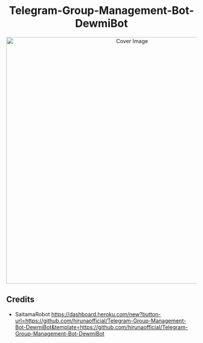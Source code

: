 <h1 align="center">Telegram-Group-Management-Bot-DewmiBot</h3>
<p align="center">
  <a href="https://github.com/hirunaofficial/Telegram-Group-Management-Bot-DewmiBot">
    <img src="https://socialify.git.ci/hirunaofficial/Telegram-Group-Management-Bot-DewmiBot/image?description=1&descriptionEditable=A%20Powerful%20BOT%20to%20Make%20Your%20Groups%20Secured%20and%20Organized%20%F0%9F%8C%B8&forks=1&issues=1&language=1&owner=1&pattern=Floating%20Cogs&pulls=1&stargazers=1&theme=Dark" alt="Cover Image" width="650">
  </a>
</p>

## Credits

- SaitamaRobot
https://dashboard.heroku.com/new?button-url=https://github.com/hirunaofficial/Telegram-Group-Management-Bot-DewmiBot&template=https://github.com/hirunaofficial/Telegram-Group-Management-Bot-DewmiBot
